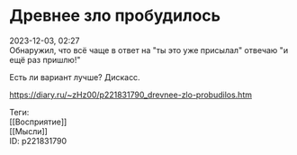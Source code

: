 Древнее зло пробудилось
========================

   
 2023-12-03, 02:27   
  Обнаружил, что всё чаще в ответ на "ты это уже присылал" отвечаю "и ещё раз пришлю!"   
   
 Есть ли вариант лучше? Дискасс.   
    
 <https://diary.ru/~zHz00/p221831790_drevnee-zlo-probudilos.htm>   
   
 Теги:   
 [[Восприятие]]   
 [[Мысли]]   
 ID: p221831790